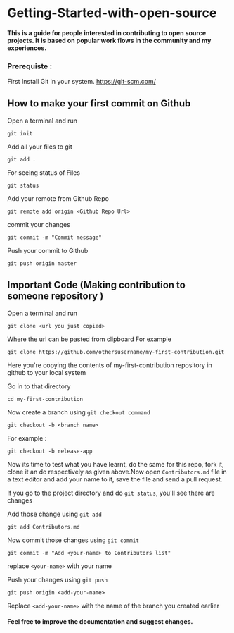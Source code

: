 # Getting-Started-with-open-source


#### This is a guide for people interested in contributing to open source  projects. It is based on popular work flows in the community and my experiences.

### Prerequiste : 
First Install Git in your system.
https://git-scm.com/

## How to make your first commit on Github

Open a terminal and run

```
git init
```

Add all your files to git 
```
git add .
```

For seeing status of Files 
```
git status
```
Add your remote from Github Repo 
```
git remote add origin <Github Repo Url>
```

commit your changes 
```
git commit -m "Commit message"
```

Push your commit to Github 

```
git push origin master
```



 
## Important Code (Making contribution to someone repository )
 
Open a terminal and run

```
git clone <url you just copied>
```
Where the url can be pasted from clipboard
For example
```
git clone https://github.com/othersusername/my-first-contribution.git
```
Here you're copying the contents of my-first-contribution repository in github to your local system

Go in to that directory

```
cd my-first-contribution
```

Now create a branch using `git checkout command`

```
git checkout -b <branch name>
```
For example : 
```
git checkout -b release-app
```
Now its time to test what you have learnt, do the same for this repo, fork it, clone it
an do respectively as given above.Now open `Contributors.md` file in a text editor and add your name to it,
save the file and send a pull request.

If you go to the project directory and do `git status`, you'll see there are changes

Add those change using `git add`

```
git add Contributors.md
```

Now commit those changes using `git commit`

```
git commit -m "Add <your-name> to Contributors list"
```
replace `<your-name>` with your name

Push your changes using `git push`

```
git push origin <add-your-name>
```
Replace `<add-your-name>` with the name of the branch you created earlier

#### Feel free to improve the documentation and suggest changes.